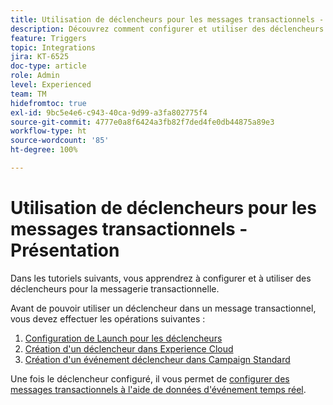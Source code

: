 ```yaml
---
title: Utilisation de déclencheurs pour les messages transactionnels - Présentation
description: Découvrez comment configurer et utiliser des déclencheurs pour la messagerie transactionnelle.
feature: Triggers
topic: Integrations
jira: KT-6525
doc-type: article
role: Admin
level: Experienced
team: TM
hidefromtoc: true
exl-id: 9bc5e4e6-c943-40ca-9d99-a3fa802775f4
source-git-commit: 4777e0a8f6424a3fb82f7ded4fe0db44875a89e3
workflow-type: ht
source-wordcount: '85'
ht-degree: 100%

---
```


# Utilisation de déclencheurs pour les messages transactionnels - Présentation

Dans les tutoriels suivants, vous apprendrez à configurer et à utiliser des déclencheurs pour la messagerie transactionnelle.

Avant de pouvoir utiliser un déclencheur dans un message transactionnel, vous devez effectuer les opérations suivantes :

1. [Configuration de Launch pour les déclencheurs](/help/integrations/configure-launch-for-triggers.md)
2. [Création d&#39;un déclencheur dans Experience Cloud](/help/integrations/create-a-trigger-in-experience-cloud.md)
3. [Création d&#39;un événement déclencheur dans Campaign Standard](/help/integrations/create-a-trigger-event.md)

Une fois le déclencheur configuré, il vous permet de [configurer des messages transactionnels à l&#39;aide de données d&#39;événement temps réel](/help/integrations/configure-transactional-messages-using-realtime-event-data.md).
